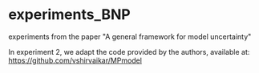 # experiments_BNP
experiments from the paper "A general framework for model uncertainty"

In experiment 2, we adapt the code provided by the authors, available at:  https://github.com/vshirvaikar/MPmodel
